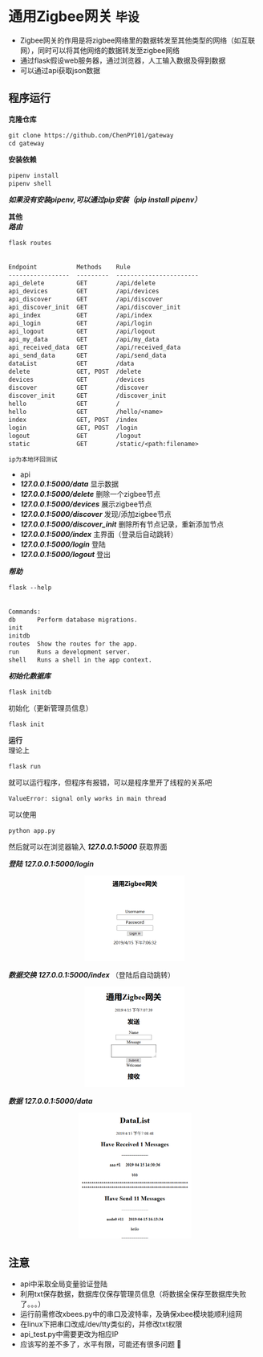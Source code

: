 # 通用Zigbee网关 `毕设`
- Zigbee网关的作用是将zigbee网络里的数据转发至其他类型的网络（如互联网），同时可以将其他网络的数据转发至zigbee网络
- 通过flask假设web服务器，通过浏览器，人工输入数据及得到数据
- 可以通过api获取json数据
## 程序运行
**克隆仓库**
    
    git clone https://github.com/ChenPY101/gateway
    cd gateway
**安装依赖**

    pipenv install 
    pipenv shell

***如果没有安装pipenv,可以通过pip安装（pip install pipenv）***

**其他**  
***路由***

    flask routes
    

    Endpoint           Methods    Rule
    -----------------  ---------  -----------------------
    api_delete         GET        /api/delete
    api_devices        GET        /api/devices
    api_discover       GET        /api/discover
    api_discover_init  GET        /api/discover_init
    api_index          GET        /api/index
    api_login          GET        /api/login
    api_logout         GET        /api/logout
    api_my_data        GET        /api/my_data
    api_received_data  GET        /api/received_data
    api_send_data      GET        /api/send_data
    dataList           GET        /data
    delete             GET, POST  /delete
    devices            GET        /devices
    discover           GET        /discover
    discover_init      GET        /discover_init
    hello              GET        /
    hello              GET        /hello/<name>
    index              GET, POST  /index
    login              GET, POST  /login
    logout             GET        /logout
    static             GET        /static/<path:filename>    


`ip为本地环回测试`
- api
- ***127.0.0.1:5000/data***  显示数据
- ***127.0.0.1:5000/delete***  删除一个zigbee节点
- ***127.0.0.1:5000/devices*** 展示zigbee节点
- ***127.0.0.1:5000/discover*** 发现/添加zigbee节点
- ***127.0.0.1:5000/discover_init*** 删除所有节点记录，重新添加节点
- ***127.0.0.1:5000/index*** 主界面（登录后自动跳转）
- ***127.0.0.1:5000/login*** 登陆
- ***127.0.0.1:5000/logout*** 登出 


***帮助***

    flask --help


    Commands:
    db      Perform database migrations.
    init
    initdb
    routes  Show the routes for the app.
    run     Runs a development server.
    shell   Runs a shell in the app context.

***初始化数据库*** 

    flask initdb
初始化（更新管理员信息）

    flask init

**运行**   
理论上

    flask run
就可以运行程序，但程序有报错，可以是程序里开了线程的关系吧

    ValueError: signal only works in main thread
可以使用

    python app.py
然后就可以在浏览器输入 ***127.0.0.1:5000*** 获取界面

***登陆*** ***127.0.0.1:5000/login***
<div align=center><img width="200" height="170" src="./picture/login.jpg"/></div>

***数据交换*** ***127.0.0.1:5000/index*** （登陆后自动跳转）
<div align=center><img width="200" height="200" src="./picture/index.jpg"/></div>

***数据*** ***127.0.0.1:5000/data***
<div align=center><img width="225" height="250" src="./picture/data.jpg"/></div>

## 注意
- api中采取全局变量验证登陆
- 利用txt保存数据，数据库仅保存管理员信息（将数据全保存至数据库失败了。。。）
- 运行前需修改xbees.py中的串口及波特率，及确保xbee模块能顺利组网
- 在linux下把串口改成/dev/tty类似的，并修改txt权限
- api_test.py中需要更改为相应IP
- 应该写的差不多了，水平有限，可能还有很多问题 :bug:
